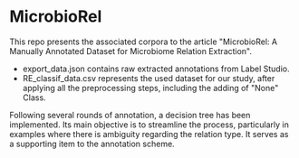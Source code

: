 # MicrobioRel

This repo presents the associated corpora to the article "MicrobioRel: A Manually Annotated Dataset for Microbiome Relation Extraction". 

- export_data.json contains raw extracted annotations from Label Studio.
- RE_classif_data.csv represents the used dataset for our study, after applying all the preprocessing steps, including the adding of "None" Class.
  
Following several rounds of annotation, a decision tree has been implemented. Its main objective is to streamline the process, particularly in examples where there is ambiguity regarding the relation type. It serves as a supporting item to the annotation scheme.


